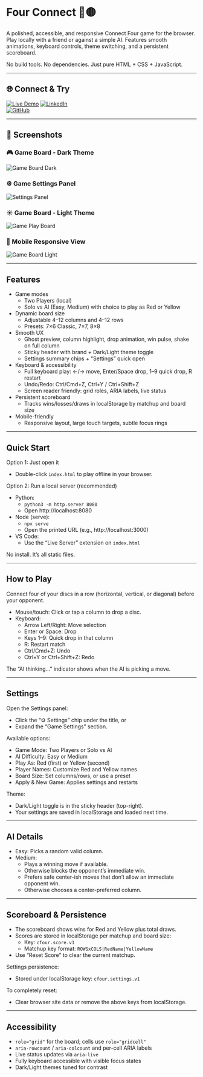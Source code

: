 # Four Connect 🔴🟡

A polished, accessible, and responsive Connect Four game for the browser. Play locally with a friend or against a simple AI. Features smooth animations, keyboard controls, theme switching, and a persistent scoreboard.

No build tools. No dependencies. Just pure HTML + CSS + JavaScript.

---

## 🌐 Connect & Try  

[![Live Demo](https://img.shields.io/badge/Live-Demo-green?style=for-the-badge&logo=vercel)](https://fourconnectgame.netlify.app/)
[![LinkedIn](https://img.shields.io/badge/LinkedIn-Saurav_Kumar_Sah-blue?style=for-the-badge&logo=linkedin)](https://www.linkedin.com/in/sauravkumarsah-dev/)  
[![GitHub](https://img.shields.io/badge/GitHub-Repository-black?style=for-the-badge&logo=github)](https://github.com/saurav-kumar-sah-dev/Four-Connect-Game)

---

## 📸 Screenshots  

### 🎮 Game Board - Dark Theme
![Game Board Dark](https://drive.google.com/uc?export=view&id=1FhEjcjcXm3OhxMBeKGe1R3Jl-3vw6Cr6)

### ⚙️ Game Settings Panel
![Settings Panel](https://drive.google.com/uc?export=view&id=1LREgXmwias9qVhCb556wOqJYcP8cV30N)

### ☀️ Game Board - Light Theme
![Game Play Board](https://drive.google.com/uc?export=view&id=1HS63AU-WjPetp72aNTpmJMLcawf05w7M)

### 📱 Mobile Responsive View
![Game Board Light](https://drive.google.com/uc?export=view&id=1hmQNhpyK-INXlwzVLPHlQEvNATIdMxoW)

---

## Features

- Game modes
  - Two Players (local)
  - Solo vs AI (Easy, Medium) with choice to play as Red or Yellow
- Dynamic board size
  - Adjustable 4–12 columns and 4–12 rows
  - Presets: 7×6 Classic, 7×7, 8×8
- Smooth UX
  - Ghost preview, column highlight, drop animation, win pulse, shake on full column
  - Sticky header with brand + Dark/Light theme toggle
  - Settings summary chips + “Settings” quick open
- Keyboard & accessibility
  - Full keyboard play: ←/→ move, Enter/Space drop, 1–9 quick drop, R restart
  - Undo/Redo: Ctrl/Cmd+Z, Ctrl+Y / Ctrl+Shift+Z
  - Screen reader friendly: grid roles, ARIA labels, live status
- Persistent scoreboard
  - Tracks wins/losses/draws in localStorage by matchup and board size
- Mobile-friendly
  - Responsive layout, large touch targets, subtle focus rings

---

## Quick Start

Option 1: Just open it
- Double-click `index.html` to play offline in your browser.

Option 2: Run a local server (recommended)
- Python:
  - `python3 -m http.server 8080`
  - Open http://localhost:8080
- Node (serve):
  - `npx serve`
  - Open the printed URL (e.g., http://localhost:3000)
- VS Code:
  - Use the “Live Server” extension on `index.html`

No install. It’s all static files.

---

## How to Play

Connect four of your discs in a row (horizontal, vertical, or diagonal) before your opponent.

- Mouse/touch: Click or tap a column to drop a disc.
- Keyboard:
  - Arrow Left/Right: Move selection
  - Enter or Space: Drop
  - Keys 1–9: Quick drop in that column
  - R: Restart match
  - Ctrl/Cmd+Z: Undo
  - Ctrl+Y or Ctrl+Shift+Z: Redo

The “AI thinking…” indicator shows when the AI is picking a move.

---

## Settings

Open the Settings panel:
- Click the “⚙️ Settings” chip under the title, or
- Expand the “Game Settings” section.

Available options:
- Game Mode: Two Players or Solo vs AI
- AI Difficulty: Easy or Medium
- Play As: Red (first) or Yellow (second)
- Player Names: Customize Red and Yellow names
- Board Size: Set columns/rows, or use a preset
- Apply & New Game: Applies settings and restarts

Theme:
- Dark/Light toggle is in the sticky header (top-right).
- Your settings are saved in localStorage and loaded next time.

---

## AI Details

- Easy: Picks a random valid column.
- Medium:
  - Plays a winning move if available.
  - Otherwise blocks the opponent’s immediate win.
  - Prefers safe center-ish moves that don’t allow an immediate opponent win.
  - Otherwise chooses a center-preferred column.

---

## Scoreboard & Persistence

- The scoreboard shows wins for Red and Yellow plus total draws.
- Scores are stored in localStorage per matchup and board size:
  - Key: `cfour.score.v1`
  - Matchup key format: `ROWSxCOLS|RedName|YellowName`
- Use “Reset Score” to clear the current matchup.

Settings persistence:
- Stored under localStorage key: `cfour.settings.v1`

To completely reset:
- Clear browser site data or remove the above keys from localStorage.

---

## Accessibility

- `role="grid"` for the board; cells use `role="gridcell"`
- `aria-rowcount` / `aria-colcount` and per-cell ARIA labels
- Live status updates via `aria-live`
- Fully keyboard accessible with visible focus states
- Dark/Light themes tuned for contrast
